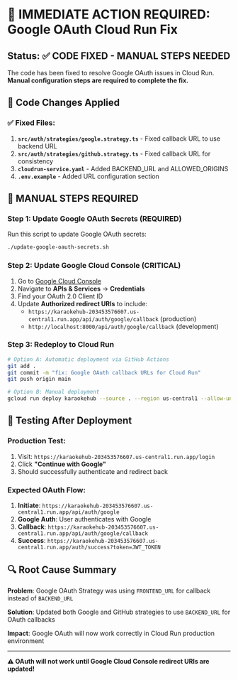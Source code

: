 # 🚨 IMMEDIATE ACTION REQUIRED: Google OAuth Cloud Run Fix

## Status: ✅ CODE FIXED - MANUAL STEPS NEEDED

The code has been fixed to resolve Google OAuth issues in Cloud Run. **Manual configuration steps are required to complete the fix.**

## 🔧 Code Changes Applied

### ✅ Fixed Files:
1. **`src/auth/strategies/google.strategy.ts`** - Fixed callback URL to use backend URL
2. **`src/auth/strategies/github.strategy.ts`** - Fixed callback URL for consistency  
3. **`cloudrun-service.yaml`** - Added BACKEND_URL and ALLOWED_ORIGINS
4. **`.env.example`** - Added URL configuration section

## 🚀 MANUAL STEPS REQUIRED

### Step 1: Update Google OAuth Secrets (REQUIRED)

Run this script to update Google OAuth secrets:

```bash
./update-google-oauth-secrets.sh
```

### Step 2: Update Google Cloud Console (CRITICAL)

1. Go to [Google Cloud Console](https://console.cloud.google.com/)
2. Navigate to **APIs & Services** → **Credentials**  
3. Find your OAuth 2.0 Client ID
4. Update **Authorized redirect URIs** to include:
   - `https://karaokehub-203453576607.us-central1.run.app/api/auth/google/callback` (production)
   - `http://localhost:8000/api/auth/google/callback` (development)

### Step 3: Redeploy to Cloud Run

```bash
# Option A: Automatic deployment via GitHub Actions
git add .
git commit -m "fix: Google OAuth callback URLs for Cloud Run"
git push origin main

# Option B: Manual deployment
gcloud run deploy karaokehub --source . --region us-central1 --allow-unauthenticated
```

## 🧪 Testing After Deployment

### Production Test:
1. Visit: `https://karaokehub-203453576607.us-central1.run.app/login`
2. Click **"Continue with Google"**
3. Should successfully authenticate and redirect back

### Expected OAuth Flow:
1. **Initiate**: `https://karaokehub-203453576607.us-central1.run.app/api/auth/google`
2. **Google Auth**: User authenticates with Google
3. **Callback**: `https://karaokehub-203453576607.us-central1.run.app/api/auth/google/callback`
4. **Success**: `https://karaokehub-203453576607.us-central1.run.app/auth/success?token=JWT_TOKEN`

## 🔍 Root Cause Summary

**Problem**: Google OAuth Strategy was using `FRONTEND_URL` for callback instead of `BACKEND_URL`

**Solution**: Updated both Google and GitHub strategies to use `BACKEND_URL` for OAuth callbacks

**Impact**: Google OAuth will now work correctly in Cloud Run production environment

---

**⚠️ OAuth will not work until Google Cloud Console redirect URIs are updated!**

